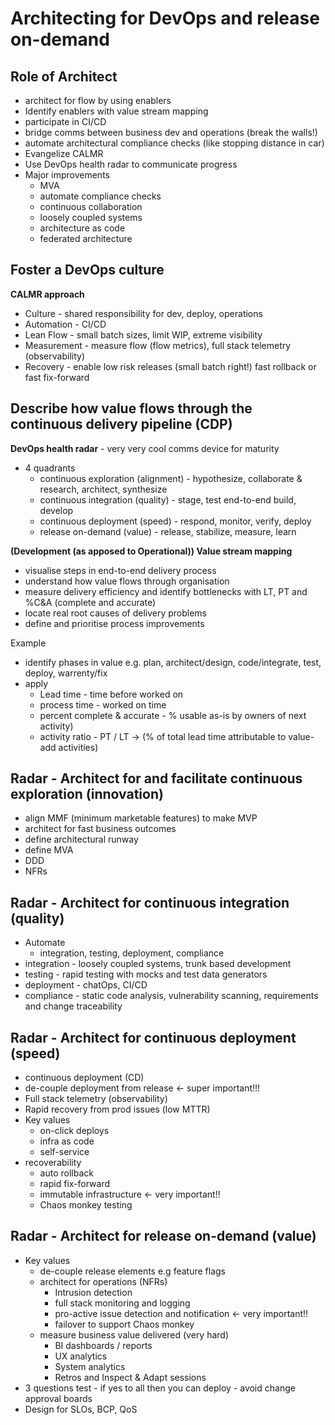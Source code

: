 # Architecting for DevOps and release on-demand

## Role of Architect
* architect for flow by using enablers
* Identify enablers with value stream mapping
* participate in CI/CD
* bridge comms between business dev and operations (break the walls!)
* automate architectural compliance checks (like stopping distance in car)
* Evangelize CALMR
* Use DevOps health radar to communicate progress
* Major improvements
  * MVA
  * automate compliance checks
  * continuous collaboration
  * loosely coupled systems
  * architecture as code
  * federated architecture

## Foster a DevOps culture
**CALMR approach**
* Culture - shared responsibility for dev, deploy, operations
* Automation - CI/CD
* Lean Flow - small batch sizes, limit WIP, extreme visibility
* Measurement - measure flow (flow metrics), full stack telemetry (observability)
* Recovery - enable low risk releases (small batch right!) fast rollback or fast fix-forward

## Describe how value flows through the continuous delivery pipeline (CDP)
**DevOps health radar** - very very cool comms device for maturity
* 4 quadrants
  * continuous exploration (alignment) - hypothesize, collaborate & research, architect, synthesize
  * continuous integration (quality) - stage, test end-to-end build, develop
  * continuous deployment (speed) - respond, monitor, verify, deploy
  * release on-demand (value) - release, stabilize, measure, learn

**(Development (as apposed to Operational)) Value stream mapping**
* visualise steps in end-to-end delivery process
* understand how value flows through organisation
* measure delivery efficiency and identify bottlenecks with LT, PT and %C&A (complete and accurate)
* locate real root causes of delivery problems
* define and prioritise process improvements

Example
* identify phases in value e.g. plan, architect/design, code/integrate, test, deploy, warrenty/fix
* apply
  * Lead time - time before worked on
  * process time - worked on time
  * percent complete & accurate - % usable as-is by owners of next activity)
  * activity ratio - PT / LT -> (% of total lead time attributable to value-add activities)

## Radar - Architect for and facilitate continuous exploration (innovation)
* align MMF (minimum marketable features) to make MVP
* architect for fast business outcomes
* define architectural runway
* define MVA
* DDD
* NFRs

## Radar - Architect for continuous integration (quality)
* Automate
  * integration, testing, deployment, compliance
* integration - loosely coupled systems, trunk based development
* testing - rapid testing with mocks and test data generators
* deployment - chatOps, CI/CD
* compliance - static code analysis, vulnerability scanning, requirements and change traceability

## Radar - Architect for continuous deployment (speed)
* continuous deployment (CD)
* de-couple deployment from release <- super important!!!
* Full stack telemetry (observability)
* Rapid recovery from prod issues (low MTTR)
* Key values
  * on-click deploys
  * infra as code
  * self-service
* recoverability
  * auto rollback
  * rapid fix-forward
  * immutable infrastructure <- very important!!
  * Chaos monkey testing

## Radar - Architect for release on-demand (value)
* Key values
  * de-couple release elements e.g feature flags
  * architect for operations (NFRs)
    * Intrusion detection
    * full stack monitoring and logging
    * pro-active issue detection and notification <- very important!!
    * failover to support Chaos monkey
  * measure business value delivered (very hard)
    * BI dashboards / reports
    * UX analytics
    * System analytics
    * Retros and Inspect & Adapt sessions
* 3 questions test - if yes to all then you can deploy - avoid change approval boards
* Design for SLOs, BCP, QoS